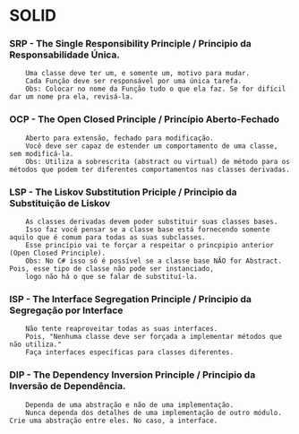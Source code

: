 # SOLID

### SRP - The Single Responsibility Principle / Principio da Responsabilidade Única.
        Uma classe deve ter um, e somente um, motivo para mudar.
        Cada Função deve ser responsável por uma única tarefa.        
        Obs: Colocar no nome da Função tudo o que ela faz. Se for difícil dar um nome pra ela, revisá-la.


### OCP - The Open Closed Principle / Princípio Aberto-Fechado
        Aberto para extensão, fechado para modificação.
        Você deve ser capaz de estender um comportamento de uma classe, sem modificá-la.
        Obs: Utiliza a sobrescrita (abstract ou virtual) de método para os métodos que podem ter diferentes comportamentos nas classes derivadas.


### LSP - The Liskov Substitution Priciple / Principio da Substituição de Liskov
        As classes derivadas devem poder substituir suas classes bases. 
        Isso faz você pensar se a classe base está fornecendo somente aquilo que é comum para todas as suas subclasses.
        Esse princípio vai te forçar a respeitar o princpipio anterior (Open Closed Principle).
        Obs: No C# isso só é possível se a classe base NÃO for Abstract. Pois, esse tipo de classe não pode ser instanciado, 
        logo não há o que se falar de substituí-la.


### ISP - The Interface Segregation Principle / Principio da Segregação por Interface
        Não tente reaproveitar todas as suas interfaces. 
        Pois, "Nenhuma classe deve ser forçada a implementar métodos que não utiliza."
        Faça interfaces específicas para classes diferentes. 


### DIP - The Dependency Inversion Principle / Principio da Inversão de Dependência.
        Dependa de uma abstração e não de uma implementação.
        Nunca dependa dos detalhes de uma implementação de outro módulo. Crie uma abstração entre eles. No caso, a interface. 
